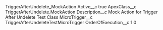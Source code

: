 <?xml version="1.0" encoding="UTF-8"?>
<CustomMetadata xmlns="http://soap.sforce.com/2006/04/metadata" xmlns:xsi="http://www.w3.org/2001/XMLSchema-instance" xmlns:xsd="http://www.w3.org/2001/XMLSchema">
    <label>TriggerAfterUndelete_MockAction</label>
    <values>
        <field>Active__c</field>
        <value xsi:type="xsd:boolean">true</value>
    </values>
    <values>
        <field>ApexClass__c</field>
        <value xsi:type="xsd:string">TriggerAfterUndelete.MockAction</value>
    </values>
    <values>
        <field>Description__c</field>
        <value xsi:type="xsd:string">Mock Action for Trigger After Undelete Test Class</value>
    </values>
    <values>
        <field>MicroTrigger__c</field>
        <value xsi:type="xsd:string">TriggerAfterUndeleteTestMicroTrigger</value>
    </values>
    <values>
        <field>OrderOfExecution__c</field>
        <value xsi:type="xsd:double">1.0</value>
    </values>
</CustomMetadata>
